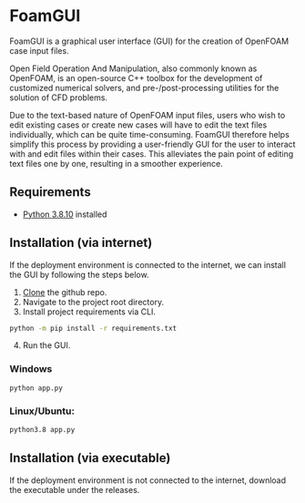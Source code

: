 # FoamGUI
FoamGUI is a graphical user interface (GUI) for the creation of OpenFOAM case input files.

Open Field Operation And Manipulation, also commonly known as OpenFOAM, is an open-source C++ toolbox for the development of customized numerical solvers, and pre-/post-processing utilities for the solution of CFD problems. 

Due to the text-based nature of OpenFOAM input files, users who wish to edit existing cases or create new cases will have to edit the text files individually, which can be quite time-consuming. FoamGUI therefore helps simplify this process by providing a user-friendly GUI for the user to interact with and edit files within their cases. This alleviates the pain point of editing text files one by one, resulting in a smoother experience.

## Requirements
- [Python 3.8.10](https://www.python.org/downloads/) installed

## Installation (via internet)
If the deployment environment is connected to the internet, we can install the GUI by following the steps below.

1. [Clone](https://docs.github.com/en/repositories/creating-and-managing-repositories/cloning-a-repository) the github repo.
2. Navigate to the project root directory.
3. Install project requirements via CLI.
```bash
python -m pip install -r requirements.txt
```
4. Run the GUI.

### Windows
```shell
python app.py
```
### Linux/Ubuntu:

```bash
python3.8 app.py
```

## Installation (via executable)
If the deployment environment is not connected to the internet, download the executable under the releases.

